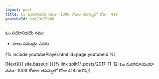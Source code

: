 ```yaml
---
layout: post
title: ఓం పయోనిధయే నమః- 1008 రోజుల తపస్సులో రోజు  419
youtubeId: szq29tZPp08
---
```

 
 
 ఓం పయోనిధయే నమః  
 
 -  పాలు సముద్రం ఎవరు 
 
  
 
  
 
 
 
 
 
 


{% include youtubePlayer.html id=page.youtubeId %}
 
[Next]({{ site.baseurl }}{% link  split1/_posts/2017-11-12-ఓం మహామాయయా నమః- 1008 రోజుల తపస్సులో రోజు  418.md%})
 

